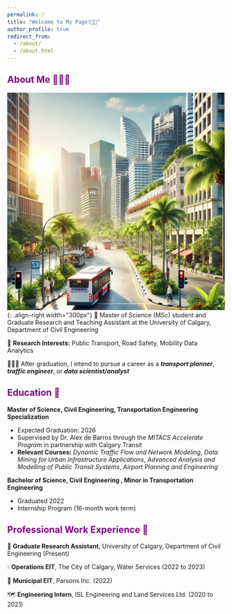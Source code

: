 ```yaml
---
permalink: /
title: "Welcome to My Page!👋🏻"
author_profile: true
redirect_from: 
  - /about/
  - /about.html
---
```


<span style="color:purple"> About Me 🧑🏻‍🦱 </span> 
---
![In 5-6 years, hoping to be in this place](/images/sg_5yrs.png){: .align-right width="300px"}
📖 Master of Science (MSc) student and Graduate Research and Teaching Assistant at the University of Calgary, Department of Civil Engineering

🚋 **Research Interests:** Public Transport, Road Safety, Mobility Data Analytics

🧑🏻‍🎓 After graduation, I intend to pursue a career as a ***transport planner***, ***traffic engineer***, or ***data scientist/analyst***

<span style="color:purple"> Education 🧮 </span>  
---
**Master of Science, Civil Engineering, Transportation Engineering Specialization**
- Expected Graduation: 2026
- Supervised by Dr. Alex de Barros through the *MITACS Accelerate Program* in partnership with Calgary Transit
- **Relevant Courses:** *Dynamic Traffic Flow and Network Modeling*, *Data Mining for Urban Infrastructure Applications*, *Advanced Analysis and Modelling of Public Transit Systems*, *Airport Planning and Engineering*

**Bachelor of Science, Civil Engineering , Minor in Transportation Engineering**
- Graduated 2022
- Internship Program (16-month work term)

<span style="color:purple"> Professional Work Experience 👔 </span>
---
🔬 **Graduate Research Assistant**, University of Calgary, Department of Civil Engineering (Present)

💧 **Operations EIT**, The City of Calgary, Water Services (2022 to 2023)

🚰 **Municipal EIT**, Parsons Inc. (2022)

🗺️ **Engineering Intern**, ISL Engineering and Land Services Ltd. (2020 to 2021)
